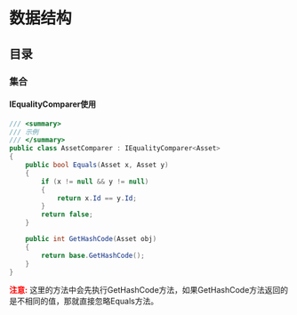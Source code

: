 # 数据结构

## 目录

### 集合

#### IEqualityComparer使用

```C#
/// <summary>
/// 示例
/// </summary>
public class AssetComparer : IEqualityComparer<Asset>
{
    public bool Equals(Asset x, Asset y)
    {
        if (x != null && y != null)
        {
            return x.Id == y.Id;
        }
        return false;
    }

    public int GetHashCode(Asset obj)
    {
        return base.GetHashCode();
    }
}
```

<b style="color:red">注意:</b> 这里的方法中会先执行GetHashCode方法，如果GetHashCode方法返回的是不相同的值，那就直接忽略Equals方法。
